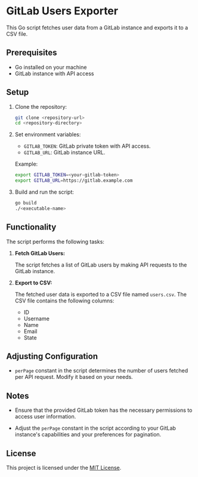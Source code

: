 # GitLab Users Exporter

This Go script fetches user data from a GitLab instance and exports it to a CSV file.

## Prerequisites

- Go installed on your machine
- GitLab instance with API access

## Setup

1. Clone the repository:

    ```bash
    git clone <repository-url>
    cd <repository-directory>
    ```

2. Set environment variables:

    - `GITLAB_TOKEN`: GitLab private token with API access.
    - `GITLAB_URL`: GitLab instance URL.

    Example:

    ```bash
    export GITLAB_TOKEN=<your-gitlab-token>
    export GITLAB_URL=https://gitlab.example.com
    ```

3. Build and run the script:

    ```bash
    go build
    ./<executable-name>
    ```

## Functionality

The script performs the following tasks:

1. **Fetch GitLab Users:**

    The script fetches a list of GitLab users by making API requests to the GitLab instance.

2. **Export to CSV:**

    The fetched user data is exported to a CSV file named `users.csv`. The CSV file contains the following columns:

    - ID
    - Username
    - Name
    - Email
    - State

## Adjusting Configuration

- `perPage` constant in the script determines the number of users fetched per API request. Modify it based on your needs.

## Notes

- Ensure that the provided GitLab token has the necessary permissions to access user information.

- Adjust the `perPage` constant in the script according to your GitLab instance's capabilities and your preferences for pagination.

## License

This project is licensed under the [MIT License](LICENSE).
